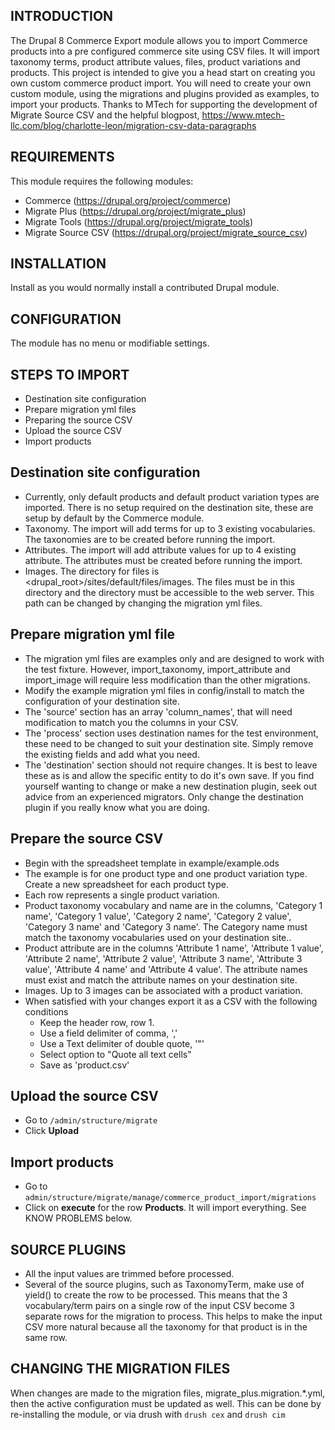 
INTRODUCTION
------------
The Drupal 8 Commerce Export module allows you to import Commerce products into
a pre configured commerce site using CSV files. It will import taxonomy terms,
product attribute values, files, product variations and products.
This project is intended to give you a head start on creating you own custom
commerce product import. You will need to create your own custom module, using
the migrations and plugins provided as examples, to import your products.
Thanks to MTech for supporting the development of Migrate Source CSV and the
helpful blogpost, https://www.mtech-llc.com/blog/charlotte-leon/migration-csv-data-paragraphs

REQUIREMENTS
------------
This module requires the following modules:
 * Commerce (https://drupal.org/project/commerce)
 * Migrate Plus (https://drupal.org/project/migrate_plus)
 * Migrate Tools (https://drupal.org/project/migrate_tools)
 * Migrate Source CSV (https://drupal.org/project/migrate_source_csv)

INSTALLATION
------------
Install as you would normally install a contributed Drupal module.

CONFIGURATION
-------------
The module has no menu or modifiable settings.

STEPS TO IMPORT
---------------------
* Destination site configuration
* Prepare migration yml files
* Preparing the source CSV
* Upload the source CSV
* Import products

Destination site configuration
------------------------------
* Currently, only default products and default product variation types are
imported. There is no setup required on the destination site, these are setup
by default by the Commerce module.
* Taxonomy. The import will add terms for up to 3 existing vocabularies. The
taxonomies are to be created before running the import.
* Attributes. The import will add attribute values for up to 4 existing
attribute. The attributes must be created before running the import.
* Images. The directory for files is
 <drupal_root>/sites/default/files/images. The files must be in this
 directory and the directory must be accessible to the web server. This path
 can be changed by changing the migration yml files.

Prepare migration yml file
--------------------------
* The migration yml files are examples only and are designed to work with
the test fixture. However, import_taxonomy, import_attribute and import_image
will require less modification than the other migrations.
* Modify the example migration yml files in config/install to match the
configuration of your destination site.
* The 'source' section has an array 'column_names', that will need modification
to match you the columns in your CSV.
* The 'process' section uses destination names for the test environment, these
need to be changed to suit your destination site. Simply remove the existing
fields and add what you need.
* The 'destination' section should not require changes. It is best to leave
these as is and allow the specific entity to do it's own save. If you find
yourself wanting to change or make a new destination plugin, seek out advice
from an experienced migrators. Only change the destination plugin if you really
know what you are doing.

Prepare the source CSV
----------------------
* Begin with the spreadsheet template in example/example.ods
* The example is for one product type and one product variation type. Create a
  new spreadsheet for each product type.
* Each row represents a single product variation.
* Product taxonomy vocabulary and name are in the columns, 'Category 1 name',
  'Category 1 value', 'Category 2 name', 'Category 2 value', 'Category 3 name'
  and 'Category 3 name'. The Category name must match the taxonomy
  vocabularies used on your destination site..
* Product attribute are in the columns 'Attribute 1 name',
   'Attribute 1 value', 'Attribute 2 name', 'Attribute 2 value',
   'Attribute 3 name', 'Attribute 3 value', 'Attribute 4 name' and 'Attribute 4
    value'. The attribute names must exist and match the attribute names on your
    destination site.
* Images. Up to 3 images can be associated with a product variation.
* When satisfied with your changes export it as a CSV with the following
conditions
  * Keep the header row, row 1.
  * Use a field delimiter of comma, ','
  * Use a Text delimiter of double quote, '"'
  * Select option to "Quote all text cells"
  * Save as 'product.csv'

Upload the source CSV
---------------------
* Go to `/admin/structure/migrate`
* Click **Upload**

Import products
---------------
* Go to `admin/structure/migrate/manage/commerce_product_import/migrations`
* Click on **execute** for the row **Products**. It will import everything. See
KNOW PROBLEMS below.

SOURCE PLUGINS
--------------
* All the input values are trimmed before processed.
* Several of the source plugins, such as TaxonomyTerm, make use of yield() to
create the row to be processed. This means that the 3 vocabulary/term pairs on
a single row of the input CSV become 3 separate rows for the migration to
process. This helps to make the input CSV more natural because all the
taxonomy for that product is in the same row.

CHANGING THE MIGRATION FILES
----------------------------
 When changes are made to the migration files, migrate_plus.migration.*.yml,
 then the active configuration must be updated as well. This can be done by
 re-installing the module, or via drush with `drush cex` and `drush cim`
